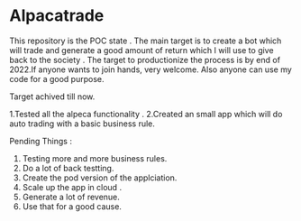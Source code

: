 # Alpacatrade
This repository is the POC state . The main target is to create a bot which will trade and generate a good amount of return which I will use to give back to the society . The target to productionize the process is by end of 2022.If anyone wants to join hands, very welcome. Also anyone can use my code for a good purpose.

Target achived till now.

1.Tested all the alpeca functionality .
2.Created an small app which will do auto trading with a basic business rule.


Pending Things :
1. Testing more and more business rules.
2. Do a lot of back testting.
3. Create the pod version of the applciation.
4. Scale up the app in cloud .
5. Generate a lot of revenue.
6. Use that for a good cause.
